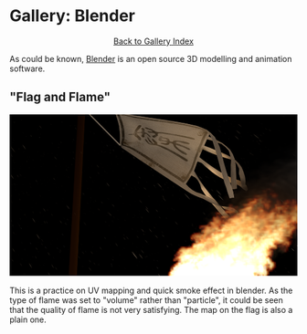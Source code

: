 # Gallery: Blender

<center><a class="button_blue_bordered" href="gallery.html">Back to Gallery Index</a></center>

As could be known, [Blender](http://www.blender.org) is an open source 3D
modelling and animation software.

## "Flag and Flame"

![flame and flag](images/flame-flag-960x540.png)

This is a practice on UV mapping and quick smoke effect in blender. As the type
of flame was set to "volume" rather than "particle", it could be seen that the
quality of flame is not very satisfying. The map on the flag is also a plain
one.
